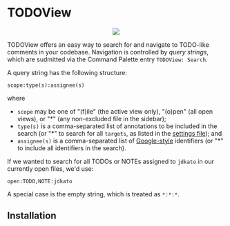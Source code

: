 # TODOView

<p align="center">
  <img src="https://i.gyazo.com/8c11f28fda6459ee0babfa8a4c246ff8.gif">
</p>

TODOView offers an easy way to search for and navigate to TODO-like comments in your codebase. Navigation is controlled by *query strings*, which are sudmitted via the Command Palette entry `TODOView: Search`. 

A query string has the following structure:

```text
scope:type(s):assignee(s)
```
where

- `scope` may be one of "(f)ile" (the active view only), "(o)pen" (all open views), or "\*" (any non-excluded file in the sidebar);
- `type(s)` is a comma-separated list of annotations to be included in the search (or "\*" to search for all `targets`, as listed in the [settings file](https://github.com/jdkato/TODOView/blob/master/TODOView.sublime-settings)); and
- `assignee(s)` is a comma-separated list of [Google-style](https://google.github.io/styleguide/pyguide.html#TODO_Comments) identifiers (or "\*" to include all identifiers in the search).

If we wanted to search for all TODOs or NOTEs assigned to `jdkato` in our currently open files, we'd use:

```text
open:TODO,NOTE:jdkato
```

A special case is the empty string, which is treated as `*:*:*`.

## Installation
